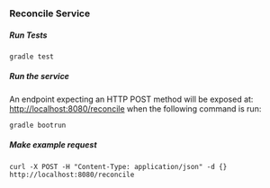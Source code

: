 ### Reconcile Service

##### Run Tests

`gradle test`

##### Run the service

An endpoint expecting an HTTP POST method will be exposed at: [http://localhost:8080/reconcile](http://localhost:8080/reconcile) when the following command is run:

`gradle bootrun`

##### Make example request

`curl -X POST -H "Content-Type: application/json" -d {}  http://localhost:8080/reconcile`